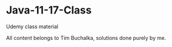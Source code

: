 # Java-11-17-Class
Udemy class material


All content belongs to Tim Buchalka, solutions done purely by me.
